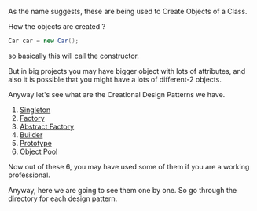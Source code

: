 As the name suggests, these are being used to Create Objects of a Class.

How the objects are created ?

```java
Car car = new Car();
```

so basically this will call the constructor.

But in big projects you may have bigger object with lots of attributes, 
and also it is possible that you might have a lots of different-2 objects.

Anyway let's see what are the Creational Design Patterns we have.

1. [Singleton](Singleton/README.md)
2. [Factory](Factory/README.md)
3. [Abstract Factory](AbstractFactory/README.md)
4. [Builder](Builder/README.md)
5. [Prototype](Prototype/README.md)
6. [Object Pool](ObjectPool/README.md)

Now out of these 6, you may have used some of them if you are a working
professional.

Anyway, here we are going to see them one by one. So go through the directory
for each design pattern.
